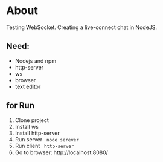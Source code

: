 # About
Testing WebSocket. Creating a live-connect chat in NodeJS.

## Need:

+ Nodejs and npm
+ http-server
+ ws
+ browser
+ text editor

## for Run

1. Clone project
2. Install ws
3. Install http-server
4. Run server ``` node serever```
5. Run client ``` http-server```
6. Go to browser: http://localhost:8080/

